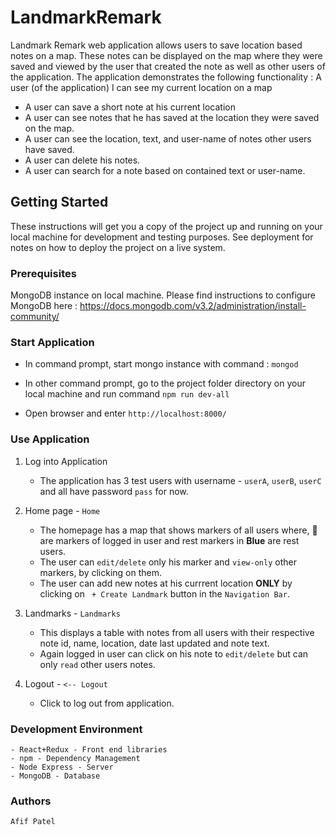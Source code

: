 # LandmarkRemark

Landmark Remark web application allows users to save location based notes on a map. These notes can be displayed on the map where they were saved and viewed by the user that created the note as well as other users of the application. The application demonstrates the following functionality :
A user (of the application) I can see my current location on a map
- A user can save a short note at his current location
- A user can see notes that he has saved at the location they were saved on the map.
- A user can see the location, text, and user-name of notes other users have saved.
- A user can delete his notes.
- A user can search for a note based on contained text or user-name.

## Getting Started

These instructions will get you a copy of the project up and running on your local machine for development and testing purposes. See deployment for notes on how to deploy the project on a live system.

### Prerequisites

MongoDB instance on local machine. Please find instructions to configure MongoDB here : https://docs.mongodb.com/v3.2/administration/install-community/

### Start Application
                                                          
- In command prompt, start mongo instance with command : `mongod`
                                                         
- In other command prompt, go to the project folder directory on your local machine and run command `npm run dev-all`

- Open browser and enter `http://localhost:8000/`

### Use Application

1. Log into Application 

   - The application has 3 test users with username - `userA`, `userB`, `userC` and all have password `pass` for now.
   
2. Home page -  `Home`

   - The homepage has a map that shows markers of all users where, 📍 are markers of logged in user and rest markers in **Blue** are rest users.  
   - The user can `edit/delete` only his marker and `view-only` other markers, by clicking on them.
   - The user can add new notes at his currrent location **ONLY** by clicking on ` + Create Landmark` button in the `Navigation Bar`.
  
3. Landmarks - `Landmarks`

   - This displays a table with notes from all users with their respective note id, name, location, date last updated and note text.
   - Again logged in user can click on his note to `edit/delete` but can only `read` other users notes.
  
4. Logout - `<-- Logout`
   
   - Click to log out from application.
   
### Development Environment
    - React+Redux - Front end libraries
    - npm - Dependency Management
    - Node Express - Server 
    - MongoDB - Database

### Authors
    
    Afif Patel
